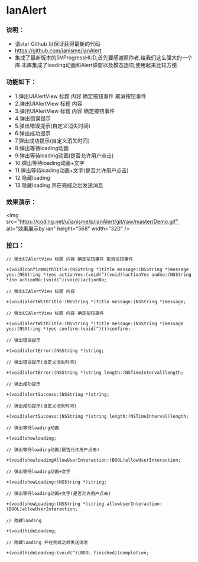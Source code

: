 IanAlert
========

### 说明：
- 请star Github 以保证获得最新的代码
- https://github.com/ianisme/IanAlert
- 集成了最新版本的SVProgressHUD,首先要感谢原作者,给我们这么强大的一个库.本库集成了loading动画和Alert弹窗以及模态选项,使用起来比较方便.

### 功能如下：

- 1.弹出UIAlertView 标题 内容 确定按钮事件 取消按钮事件
- 2.弹出UIAlertView 标题 内容
- 3.弹出UIAlertView 标题 内容 确定按钮事件
- 4.弹出错误提示
- 5.弹出错误提示(自定义消失时间)
- 6.弹出成功提示
- 7.弹出成功提示(自定义消失时间)
- 8.弹出等待loading动画
- 9.弹出等待loading动画(是否允许用户点击)
- 10.弹出等待loading动画+文字
- 11.弹出等待loading动画+文字(是否允许用户点击)
- 12.隐藏loading
- 13.隐藏loading 并在完成之后发送消息

### 效果演示：
<img src="https://coding.net/u/ianisme/p/IanAlert/git/raw/master/Demo.gif"  alt="效果展示by ian" height="568" width="320" />

### 接口：
```
// 弹出UIAlertView 标题 内容 确定按钮事件 取消按钮事件

+(void)confirmWithTitle:(NSString *)title message:(NSString *)message yes:(NSString *)yes actionYes:(void(^)(void))actionYes andno:(NSString *)no actionNo:(void(^)(void))actionNo;

// 弹出UIAlertView 标题 内容

+(void)alertWithTitle:(NSString *)title message:(NSString *)message;

// 弹出UIAlertView 标题 内容 确定按钮事件

+(void)alertWithTitle:(NSString *)title message:(NSString *)message yes:(NSString *)yes confirm:(void(^)())confirm;

// 弹出错误提示

+(void)alertError:(NSString *)string;

// 弹出错误提示(自定义消失时间)

+(void)alertError:(NSString *)string length:(NSTimeInterval)length;

// 弹出成功提示

+(void)alertSuccess:(NSString *)string;

// 弹出成功提示(自定义消失时间)

+(void)alertSuccess:(NSString *)string length:(NSTimeInterval)length;

// 弹出等待loading动画

+(void)showloading;

// 弹出等待loading动画(是否允许用户点击)

+(void)showloadingAllowUserInteraction:(BOOL)allowUserInteraction;

// 弹出等待loading动画+文字

+(void)showLoading:(NSString *)string;

// 弹出等待loading动画+文字(是否允许用户点击)

+(void)showLoading:(NSString *)string allowUserInteraction:(BOOL)allowUserInteraction;

// 隐藏loading

+(void)hideLoading;

// 隐藏loading 并在完成之后发送消息

+(void)hideLoading:(void(^)(BOOL finished))completion;
```